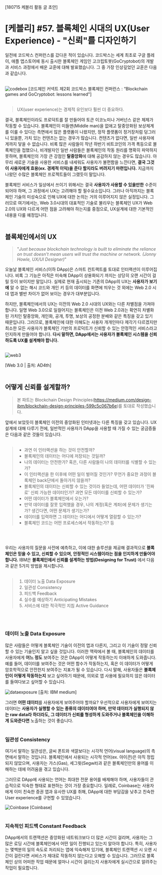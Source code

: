 [180715 케블리 활동 글 초안]


# [케블리] #57. 블록체인 시대의 UX(User Experience) - "신뢰"를 디자인하기

일전에 코드박스 컨퍼런스를 갔다온 적이 있습니다. 코드박스는 세계 최초로 구글 플레이, 애플 앱스토어에 동시 출시한 블록체인 게임인 고크립토봇(GoCryptobot)의 개발과 서비스 과정에서 배운 교훈에 대해 발표했습니다. 그 중 가장 인상깊었던 교훈은 다음과 같습니다.
<br>
<br>


![codebox](https://user-images.githubusercontent.com/36020880/42731612-a4de9f24-884b-11e8-9eda-0c5041c1198c.png)
\[코드체인 커넥트 제2회 코드박스 블록체인 컨퍼런스 : “Blockchain games and GoCryptobot: lessons learned"]
<br>
<br>

> UX(user experience)는 경제적 유인보다 훨씬 더 중요하다.

결국, 블록체인이라도 프로덕트를 잘 만들어야 토큰 이코노미나 거버넌스 같은 체제가 작동할 수 있습니다. 블록체인이 미들맨(Middle man)을 없애고 탈중앙화된 보상체계를 이룰 수 있다는 측면에서 많은 플랫폼이 나왔지만, 정작 플랫폼이 정거장처럼 덩그러니 있을뿐, 가치 있는 컨텐츠는 없는 경우가 많습니다. 컨텐츠가 없다면, 일반 사용자에게까지 닿을 수 없습니다. 비록 많은 사람들이 작년 하반기 비트코인의 가격 폭등으로 블록체인을 접했으나, 비개발자인 일반 사람들은 블록체인의 작동 원리를 명확히 파악하지 못하며, 블록체인의 가장 큰 강점인 **탈중앙화**에 대해 공감하지 않는 경우도 많습니다. 아무리 새로운 기술을 사용한 서비스를 내세워도 사용자가 불편함을 느낀다면, **결국 그것이 사용자에게 효용(ex. 경제적 이익)을 준다 할지라도 버려지기 마련입니다.** 지금까지 나왔던 수많은 블록체인 프로젝트들이 그랬듯이 말입니다.

블록체인 서비스가 일상에서 쓰이기 위해서는 결국 **사용자가 사용할 수 있을만한** 수준이 되어야 하며, 그 과정에서 UX는 고려해야 할 필수요소입니다. 그러나 아직까지는 블록체인 기술의 미성숙으로 인해 UX에 대한 논의는 거의 이루어지지 않은 실정입니다. 그러므로 여기에서는, Web 3.0시대의 대표적인 기술로 불리우는 블록체인 UX가 Web 2.0의 UX와 다르게 어떤 점을 고려해야 하는지를 중점으로, UX설계에 대한 기본적인 내용을 다룰 예정입니다.
<br>
<br>

## 블록체인에서의 UX

> "*Just because blockchain technology is built to eliminate the reliance on trust doesn't mean users will trust the machine or network. (Jonny Howle, UX/UI Designer)*"

오늘날 블록체인 서비스(이하 DApp)은 스마트 컨트랙트를 토대로 인터랙션이 이루어집니다. 비록 그 기능은 아직은 미숙해 DApp이 상용화되기 까지는 상당히 오랜 시간이 걸릴 듯이 보이지만 말입니다. 실제로 현재 출시되는 기존의 DApp의 UX는 **사용자가 보기에** 알 수 없는 해시 코드와 개인 키 등의 데이터를 화면에 띄우는 것 외에는 Web 2.0 시대 앱과 별반 차이가 없어 보이는 경우가 대부분입니다.

하지만, 블록체인에서의 UX는 이전의 Web 2.0 시대의 UX와는 다른 차별점을 가져야 합니다. 일명 Web 3.0으로 일컬어지는 블록체인은 이전 Web 2.0과는 확연히 차별화된 가치인 탈중앙화, 개인화, 공개, 투명, 보상의 공정한 분배와 같은 특징을 갖고 있기 때문입니다. 그러므로, 블록체인에 대한 이해도는 사용자 개개인마다 제각기 다르겠지만 최소한 모든 사용자가 블록체인 기반의 프로덕트가 신뢰할 수 있는 안정적인 서비스라고 인지하게 만들어야 합니다. **다시 말하면, DApp에서는 사용자가 블록체인 시스템을 신뢰하도록 UX를 설계해야 합니다.**
<br>
<br>


![web3](https://user-images.githubusercontent.com/36020880/42731944-ab980880-8852-11e8-8bb7-591a046bef8b.jpg)

\[Web 3.0  |  출처: AD4th]
<br>
<br>

## 어떻게 신뢰를 설계할까?
> 본 파트는 Blockchain Design Principles(https://medium.com/design-ibm/blockchain-design-principles-599c5c067b6e)를 토대로 작성했습니다.

앞에서 보았듯이 블록체인 이전의 중앙화된 인터넷과는 다른 특징을 갖고 있습니다. UX설계에 대해 다루기 전에, 일반적인 사용자가 DApp을 사용할 때 가질 수 있는 궁금증들은 다음과 같은 것들이 있습니다. 
<br>
<br>


>  - 과연 이 인터랙션을 하는 것이 안전할까?
>  - 블록체인의 데이터는 어디에 저장되는 것일까?
>  - 나의 데이터는 안전한가? 혹은, 다른 사람들이 나의 데이터를 식별할 수 있는가?
>  - 이 인터랙션을 한 이후에 어떤 일이 벌어질 것인가? 무언가 중요한 과정이 블록체인 back단에서 돌아가지 않을까?
>  - 블록체인의 데이터는 신뢰할 수 있는 것이라 들었는데, 어떤 데이터가 '진짜로' 신뢰 가능한 데이터인가? 과연 모든 데이터를 신뢰할 수 있는가?
>  - 어떤 데이터가 블록체인에서 오는가?
>  - 만약 데이터를 잘못 입력했을 경우, 나의 계정(혹은 계좌)에 문제가 생기는가? 생긴다면, 어떤 문제가 생기는가?
>  - 데이터를 입력하면 그 데이터는 어디에서 어떻게 열람할 수 있는가?
>  - 블록체인 코드는 어떤 프로세스에서 작동하는가? 등
<br>
<br>

우리는 사용자의 질문을 사전에 예측하고, 이에 대한 솔루션을 제공해 결과적으로 **블록체인은 믿을 수 있고, 신뢰할 수 있으며, 안정적인 시스템이라는 점을 인지하게 만들어야 합니다.** IBM은 **블록체인에서 신뢰를 설계하는 방법(Designing for Trust)** 에서 다음과 같은 5가지 방법을 제시합니다.
<br>
<br>

> 1. 데이터 노출 Data Exposure
> 2. 일관성 Consistency
> 3. 피드백 Feedback
> 4. 실수를 예상하기 Anticipating Mistakes
> 5. 서비스에 대한 적극적인 지침 Active Guidance
<br>
<br>

### 데이터 노출 Data Exposure
많은 사람들은 어떻게 블록체인 기술이 이전의 앱과 다른지, 그리고 이 기술이 정말 신뢰할 수 있는 기술인지 알고 싶을 것입니다. 이러한 맥락에서 볼 때, 블록체인의 데이터를 사용자에게 **어느 정도** 보여주는 것은 DApp이 어떻게 작동하는지 이애하게 도와줍니다. 예를 들어, 데이터를 보여주는 것은 어떤 함수가 작동하는지, 혹은 이 데이터가 어떻게 암호학적으로 안전한지 보여주는 지표가 될 수 있습니다. 다시 말해, 사용자들은 **블록체인이 어떻게 작동하는지** 보고 싶어하기 때문에, 의외로 앱 사용에 필요하지 않은 데이터를 들여다보고 싶어할 수 있습니다.

![dataexposure](https://user-images.githubusercontent.com/36020880/42732107-c8053760-8855-11e8-88b7-e593bfd1be42.png)
\[출처: IBM medium]

그러면 **어떤 데이터**를 사용자에게 보여주어야 할까요? 우선적으로 사용자에게 보여지는 데이터는 **사용자가 실행할 수 있는 종류의 데이터여야 하며, 만약 데이터가 실행되지 않는 raw data라 하더라도, 그 데이터가 신뢰를 형성하게 도와주거나 블록체인을 이해하게 도와준다면** 노출하는 것이 좋습니다. 
<br>
<br>

### 일관성 Consistency
여기서 말하는 일관성은, 글씨 폰트와 색깔보다는 시각적 언어(visual language)의 측면에서 말하는 것입니다. 블록체인에서 사용되는 시각적 언어(ex. 아이콘)은 아직 정립되지 않았으며, 사용자는 가스(Gas), 세그윗(Segwit)과 같은 블록체인만의 용어를 이해하는 데에 어려움을 겪고 있습니다.

그러므로 DApp에 사용되는 언어는 최대한 전문 용어를 배제해야 하며, 사용자들이 관습적으로 익숙한 형태로 표현하는 것이 가장 중요합니다. 일례로, Coinbase는 사용자에게 이미 친숙한 증권 앱과 유사한 UX를 취해, DApp에 대한 부담감을 낮추고 친숙한 User experience를 구현할 수 있었습니다.

![Coinbase](https://user-images.githubusercontent.com/36020880/42732216-399c2616-8858-11e8-9879-c463bfaa05b2.png)
\[Coinbase]
<br>
<br>

### 지속적인 피드백 Constant Feedback
DApp에서의 트랜잭션은 중앙화된 네트워크보다 더 많은 시간이 걸리며, 사용자는 그 많은 로딩 시간에 블록체인에서 어떤 일이 진행되고 있는지 알아야 합니다. 특히, 사용자는 몇백분의 일의 속도로 처리되는 앱에 익숙해져 있기에, 블록체인 트랜잭션 시 오랜 시간이 걸린다면 서비스가 제대로 작동하지 않는다고 오해할 수 있습니다. 그러므로 블록체인 상의 어떠한 작업 때문에 얼마나 시간이 걸리는지 사용자에게 실시간으로 알려주는 작업이 필요합니다.





